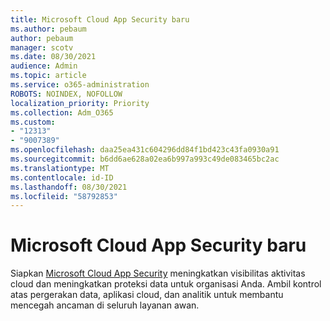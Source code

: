 ```yaml
---
title: Microsoft Cloud App Security baru
ms.author: pebaum
author: pebaum
manager: scotv
ms.date: 08/30/2021
audience: Admin
ms.topic: article
ms.service: o365-administration
ROBOTS: NOINDEX, NOFOLLOW
localization_priority: Priority
ms.collection: Adm_O365
ms.custom:
- "12313"
- "9007389"
ms.openlocfilehash: daa25ea431c604296dd84f1bd423c43fa0930a91
ms.sourcegitcommit: b6dd6ae628a02ea6b997a993c49de083465bc2ac
ms.translationtype: MT
ms.contentlocale: id-ID
ms.lasthandoff: 08/30/2021
ms.locfileid: "58792853"
---
```

# <a name="microsoft-cloud-app-security-setup"></a>Microsoft Cloud App Security baru

Siapkan [Microsoft Cloud App Security](https://aka.ms/cloudappsecuritysetup) meningkatkan visibilitas aktivitas cloud dan meningkatkan proteksi data untuk organisasi Anda. Ambil kontrol atas pergerakan data, aplikasi cloud, dan analitik untuk membantu mencegah ancaman di seluruh layanan awan.

